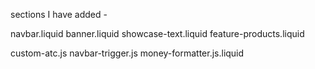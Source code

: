 sections I have added -

navbar.liquid
banner.liquid
showcase-text.liquid
feature-products.liquid

custom-atc.js
navbar-trigger.js
money-formatter.js.liquid
